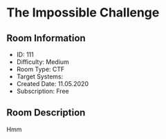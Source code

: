 ﻿# The Impossible Challenge

## Room Information
- ID: 111
- Difficulty: Medium
- Room Type: CTF
- Target Systems: 
- Created Date: 11.05.2020
- Subscription: Free

## Room Description
Hmm
